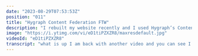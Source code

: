 ```yaml
---
date: "2023-08-29T07:53:53Z"
position: "011"
title: "Hygraph Content Federation FTW"
description: "I rebuilt my website recently and I used Hygraph’s Content Federation platform to create a unified API layer from all the different sources that serve my blog posts, live streams and videos. \n\nIn this video I explain content federation and I show how my website was built. \n\nGo create a free Hygraph account now at http://hygraph.com\n\nThe best Nuxt GraphQL setup: https://www.youtube.com/watch?v=q282BIqYJ6A\n\n00:00 Introduction\n00:55 Content Federation Platform\n06:09 How I built my website\n\nFollow me here:\nWebsite: https://timbenniks.dev\nTwitter: https://twitter.com/timbenniks\nGithub: https://github.com/timbenniks"
image: "https://i.ytimg.com/vi/eD1tiPZXZR8/maxresdefault.jpg"
videoId: "eD1tiPZXZR8"
transcript: "what is up I am back with another video and you can see I have a new hat with a new logo and so this is the logo of high graph where I work now and high graph is a hatless CMS with a graphql API but it's also a Federated content platform putting these two things together gives you something really powerful to build your brand websites apps whatever you want to do and so in this video I want to show you how I built my new website using this Federated content platform and high graph and so if you're interested in just Tim how did you build this thing skip ahead to the the next chapter where I actually show you the website some code stuff like that but if you actually want to know how I did it and like why is content Federation so important and what is it and why is it better than other approaches stay here because the coming few minutes I'll just explain to you what this thing exactly is all right so I used a Federated content platform so to know what that is let's take a sweet little dive into not really history but just have a look at our space to see how does this all work because let's start with like a bit of a Captain Obvious quote composable architectures are the future monoliths are dead I guess 99 of all of us in this space everybody watching kind of agrees on that right and so developers especially developers are really happy with that because we can now get to do everything code first all the things in my composable architecture are small pieces right so I can just connect them together and let only choose the ones that are great and that's awesome we love that as developers but there's a little bit of pain behind these eyes right because having to choose all the things yourself and then connect them up gifts some issues especially at scale so when we start scaling things get a lot harder because we have all these small parts that you have to compose together certain things start to happen right they all have different apis they all have different data structures um how do you then Stitch these things together and it's essentially like cable managing a desk with a lot of tools on it if you constantly change the things or you have to figure out what cable does what you better have good Cable Management right if you have a massive cables in really hard to figure everything out and so this gives you anxiety as a developer and it's basically the anxiety only developers really know right having to stitch up stuff is hard and so what you get is tight coupling glue code and because of these two things you get technical debt and it's really starting to be challenging to maintain the thing that you've built and I might say that it almost starts to feel like you've built another monolith again but then just by combining all the things together and just adding all the spaghetti things and then suddenly you're stuck again that's not good and we need to find solutions to fix that and so there's a few approaches in the wild that I have seen um where we have like a sort of a solution but I think they're not really working and the one we see the most is just fix it all in the front end right so it's literally query all the things but you query all the things from all your different places all in your code base so your code base has now knowledge of all these different places how to query them but also how to get the data from them and map that data and sanitize it and also add defensive code for if a certain thing is not there in the response it's just really really challenging and it's if essentially you're adding code to tightly coupled to all these places and what happens if you have multiple channels if you have an iPhone app and a website you have to then add all that connection data mapping sanitizing code in both that's not what you want that's crazy what happens if there's one per person leaves that connected four things you're gonna have to you know go through all the crazy connections and figure it out it's just it's too complex too much technical that this is not the way well then you have something that's slightly better but not that much better which is the middleware all right this is a custom piece of proprietary software that you write that is essentially just gluing and stitching everything together however when you build it yourself it's going to be complex it's going to be time consuming you get all the issues from the front end part but on top of that you have to do some sort of caching and if you have to do caching yourself that is a challenge I can tell you that from personal experience that's not fun so these two things work and we see them all the time but they are something much much better and that is data Federation or content Federation in this case of high graph so high graph has the idea that you can connect to different sources like maybe your Bim system maybe some proprietary data that comes from some microservice that you created and the idea is that all these things stay autonomous within their specialty and they have their own flexibility and it also makes the whole thing more secure because when you then start querying from the front end the Federation tool actually unifies and simplifies and standardizes all the things to be able to query to these you know separate systems that connect to it and the security that comes in is that there's just less surface of attack because you're only putting your implementation your front end and talk to the Federation part the unified front-end layer not to this you know specialized system that sits somewhere else and so you have this lovely place where you can use graphql to specifically query what you want and then the caching of high graph of these surfaces is on the CDN Edge so it's really fast and there's all these little tools for cache invalidation and all that stuff and the cool thing is it's a product it's not exactly expensive and it works really well and now everybody can use it so this is kind of the basics of why I think this is really really important and so why don't we now go into how I built the website all right so this is my new website and of course I used High Ground and I'm showing that off even by wearing the same hat and the same shirt as when I recorded this video anyways so this website has a bunch of different sources where the data comes in right my images actually all come from cloudinary this content is coming from the CMS but I also have videos I have conference talks I have articles and all those come from specialty places right and so of course you can put everything in the CMS but I tend to use more specialty tools and I guess you do too and I'd guess if you work at an agency all your customers do too and what you want to do is have all that data come into one place that then unifies that data and gives you a really transparent and easy way to query it and that's what's happening on this website and so let's have a look how that actually works in high graph and so in high graph well you can see this is my my base page and what you should know this is the free account and you can see how much I have 1 million API calls I have a bunch of entries content models whatever you can use whatever I show you here you can do that yourself as well really easily for free so just go there and make an account and try anyway so let's go to my schema and so the schema is where all the data comes in and you can see I have a schema for my conference talks this is just all stored in high graph but there's also a remote source and I have created something I called the timedics API and I did something specific that I wanted to do but you don't have to I actually wrote One API with some codes that wraps other apis because I wanted to code it myself it is what it is you don't have to you can plug in YouTube directly in here if you want to I however wrapped it so I have an endpoint for articles and so what you can do in high graph is using the graphql sdl language is You can actually strongly type whatever comes out of this API so high graph knows what to do with it and make you a graphql schema so I have articles that have the following items and then I also have a collection of all these articles and so you can just this is like typescript like type or sorry graphql like typing and I also have a video item which has also a collection of videos and so I have one endpoint and I have said there's a few types of content coming out of this and I've described that here in high graph and what you can then do once this is set up you can actually go and make a query and so here I have an article data collection so I can actually if I hit edit now you can see this thing has a get method and it's getting my article data collection return type and then I've added a couple of properties like I want to do a per page how many items do I want I have a username to query daft.2 for Tim benics and a whole bunch of other things and then the cool thing is here you can see that these variables are now being concatenated into a URL that is being used to do the get from whatever that API is and you can see the same for my video collection that is now a video data collection return type and I have playlist ID and how many I want and you can see the concatenation again this is a very simple way and there's a few extra options here where you can say I want to purge the cache of that specific query every 30 seconds or I want to use a web hook to do that so you can actually control how much cache is used on the CDN Edge for this anyway so what you now can do now you created these queries you can actually go to the playground and you can see I've created a few so I now created a playlist query which is the video data collection for this playlist and you can see this comes out so this is literally just querying YouTube and getting that in here and I can do the same for my articles I can do the same for my talks and then talks is native inside I graph but playlist is actually a video collection from YouTube and you can say it all works inside and this also translates to my website so that's the next one we will have a look at so this is fias code which is my site and you can see here I have a queries folder and inside that folder I have a few files like and so my playlist query is here and then my articles query is here and I'm actually using next three with a really good graphql module and that module does a lot of like fancy code generation based on the introspection it can do from the graphql schema and so when I hit npm run Dev it actually creates functions for me or composables you call them in next or in view that can query these things for me and there is a video that I'll put in the comments where I really explain how that works in my next three setup that's too deep for this video but so I have a few queries that are just files and then when you look at my index file this is the home page you can see there's a videos list component and I get the playlist ID that I want I have the per page I want three per page stuff like that and this function or this component has a simple function that just queries the video's endpoint and it just uses this query so this is extremely clean and what you can also do is do this in the CMS so when you're building your page you can select I want these videos and stuff like that I decided to go a bit more code first but you can also do that from the CMS and then you can actually build a website that has all these things and my code knows nothing about these sources it's super clean and so that's what I wanted to show you today and I think it's a really interesting approach especially at scale because your front end knows nothing from all the specialty sources that you use which means you can change one of these sources or update it or augment it and the front end has no code changes other than maybe hey I want an extra field that just became available it's just graphql super simple transparent performant anyways that's it I'm happy coding thank you"
---
```


